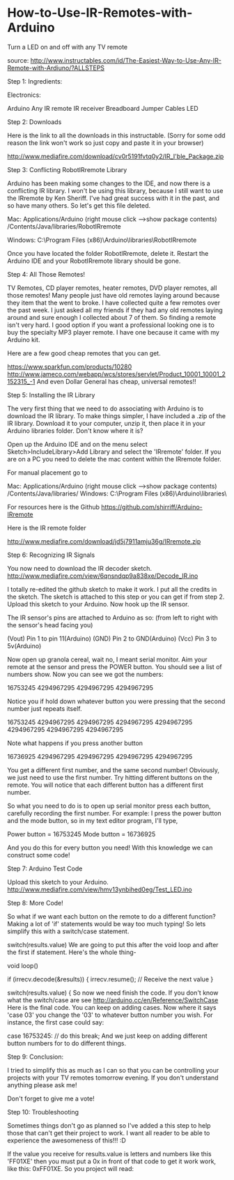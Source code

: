 # How-to-Use-IR-Remotes-with-Arduino
Turn a LED on and off with any TV remote

source: http://www.instructables.com/id/The-Easiest-Way-to-Use-Any-IR-Remote-with-Ardiuno/?ALLSTEPS

Step 1: Ingredients:

Electronics:

Arduino
Any IR remote
IR receiver
Breadboard
Jumper Cables
LED

Step 2: Downloads

Here is the link to all the downloads in this instructable.
(Sorry for some odd reason the link won't work so just copy and paste it in your browser)


http://www.mediafire.com/download/cv0r5191fvtq0y2/IR_I'ble_Package.zip

Step 3: Conflicting RobotIRremote Library

Arduino has been making some changes to the IDE, and now there is a conflicting IR library. I won't be using this library, because I still want to use the IRremote by Ken Sheriff. I've had great success with it in the past, and so have many others. So let's get this file deleted.

Mac: Applications/Arduino (right mouse click -->show package contents) /Contents/Java/libraries/RobotIRremote

Windows: C:\Program Files (x86)\Arduino\libraries\RobotIRremote

Once you have located the folder RobotIRremote, delete it. Restart the Arduino IDE and your RobotIRremote library should be gone.

Step 4: All Those Remotes!

TV Remotes, CD player remotes, heater remotes, DVD player remotes, all those remotes! Many people just have old remotes laying around because they item that the went to broke. I have collected quite a few remotes over the past week. I just asked all my friends if they had any old remotes laying around and sure enough I collected about 7 of them. So finding a remote isn't very hard. I good option if you want a professional looking one is to buy the specialty MP3 player remote. I have one because it came with my Arduino kit.

Here are a few good cheap remotes that you can get.

https://www.sparkfun.com/products/10280
http://www.jameco.com/webapp/wcs/stores/servlet/Product_10001_10001_2152315_-1
And even Dollar General has cheap, universal remotes!!

Step 5: Installing the IR Library

The very first thing that we need to do associating with Arduino is to download the IR library. To make things simpler, I have included a .zip of the IR library. Download it to your computer, unzip it, then place it in your Arduino libraries folder. Don't know where it is?

Open up the Arduino IDE and on the menu select Sketch>IncludeLibrary>Add Library and select the 'IRremote' folder. If you are on a PC you need to delete the mac content within the IRremote folder.

For manual placement go to

Mac: Applications/Arduino (right mouse click -->show package contents) /Contents/Java/libraries/
Windows: C:\Program Files (x86)\Arduino\libraries\

For resources here is the Github
https://github.com/shirriff/Arduino-IRremote

Here is the IR remote folder

http://www.mediafire.com/download/jd5j7911amju36g/IRremote.zip

Step 6: Recognizing IR Signals

You now need to download the IR decoder sketch.
http://www.mediafire.com/view/6qnsndqp9a838xe/Decode_IR.ino


I totally re-edited the github sketch to make it work. I put all the credits in the sketch. The sketch is attached to this step or you can get if from step 2. Upload this sketch to your Arduino. Now hook up the IR sensor.

The IR sensor's pins are attached to Arduino as so: (from left to right with the sensor's head facing you)


(Vout) Pin 1 to pin 11(Arduino)
(GND) Pin 2 to GND(Arduino)
(Vcc) Pin 3 to 5v(Arduino)


Now open up granola cereal, wait no, I meant serial monitor. Aim your remote at the sensor and press the POWER button. You should see a list of numbers show. Now you can see we got the numbers:

16753245
4294967295
4294967295
4294967295

Notice you if hold down whatever button you were pressing that the second number just repeats itself.

16753245
4294967295
4294967295
4294967295
4294967295
4294967295
4294967295
4294967295

Note what happens if you press another button

16736925
4294967295
4294967295
4294967295
4294967295

You get a different first number, and the same second number!
Obviously, we just need to use the first number. Try hitting different buttons on the remote. You will notice that each different button has a different first number.

So what you need to do is to open up serial monitor press each button, carefully recording the first number. For example: I press the power button and the mode button, so in my text editor program, I'll type,

Power button = 16753245
Mode button = 16736925

And you do this for every button you need!
With this knowledge we can construct some code!

Step 7: Arduino Test Code

Upload this sketch to your Arduino.
http://www.mediafire.com/view/hmv13ynbihed0eg/Test_LED.ino

Step 8: More Code!

So what if we want each button on the remote to do a different function? Making a lot of 'if' statements would be way too much typing! So lets simplify this with a switch/case statement.

switch(results.value)
We are going to put this after the void loop and after the first if statement. Here's the whole thing-

void loop() 
   
  if (irrecv.decode(&results)) 
    {
      irrecv.resume();   // Receive the next value
    }
  
  switch(results.value)
   {
So now we need finish the code. If you don't know what the switch/case are see http://arduino.cc/en/Reference/SwitchCase
Here is the final code. You can keep on adding cases. Now where it says 'case 03' you change the '03' to whatever button number you wish. For instance, the first case could say:

case 16753245: 
// do this
break;
And we just keep on adding different button numbers for to do different things.

Step 9: Conclusion:

I tried to simplify this as much as I can so that you can be controlling your projects with your TV remotes tomorrow evening.
If you don't understand anything please ask me!

Don't forget to give me a vote!

Step 10: Troubleshooting

Sometimes things don't go as planned so I've added a this step to help those that can't get their project to work. I want all reader to be able to experience the awesomeness of this!!! :D

If the value you receive for results.value is letters and numbers like this 'FF01XE' then you must put a 0x in front of that code to get it work work, like this: 0xFF01XE. So you project will read:

